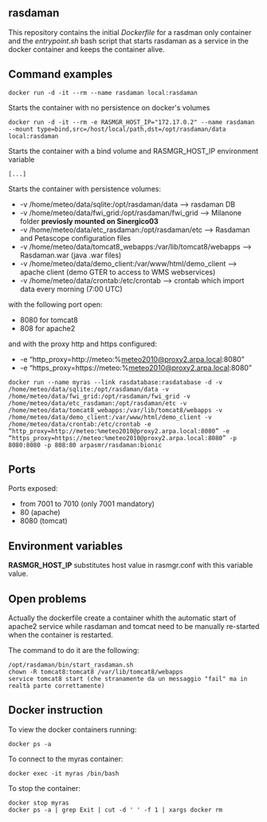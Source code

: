 ## rasdaman

This repository contains the initial _Dockerfile_ for a rasdman only container and the _entrypoint.sh_ bash script that starts rasdaman as a service in the docker container and keeps the container alive.

## Command examples
`
docker run -d -it --rm --name rasdaman local:rasdaman
`

Starts the container with no persistence on docker's volumes

```
docker run -d -it --rm -e RASMGR_HOST_IP="172.17.0.2" --name rasdaman --mount type=bind,src=/host/local/path,dst=/opt/rasdaman/data local:rasdaman
```


Starts the container with a bind volume and RASMGR_HOST_IP environment variable

```
[...]
```


Starts the container with persistence volumes:

- -v /home/meteo/data/sqlite:/opt/rasdaman/data  --> rasdaman DB
- -v /home/meteo/data/fwi_grid:/opt/rasdaman/fwi_grid --> Milanone folder **previosly mounted on Sinergico03**
- -v /home/meteo/data/etc_rasdaman:/opt/rasdaman/etc --> Rasdaman and Petascope configuration files
- -v /home/meteo/data/tomcat8_webapps:/var/lib/tomcat8/webapps --> Rasdaman.war (java  .war files)
- -v /home/meteo/data/demo_client:/var/www/html/demo_client --> apache client (demo GTER to access to WMS webservices)
- -v /home/meteo/data/crontab:/etc/crontab --> crontab which import data every morning (7:00 UTC)

with the following port open: 

- 8080 for tomcat8
- 808 for apache2

and with the proxy http and https configured:

- -e “http_proxy=http://meteo:%meteo2010@proxy2.arpa.local:8080” 
- -e “https_proxy=https://meteo:%meteo2010@proxy2.arpa.local:8080”

```
docker run --name myras --link rasdatabase:rasdatabase -d -v /home/meteo/data/sqlite:/opt/rasdaman/data -v /home/meteo/data/fwi_grid:/opt/rasdaman/fwi_grid -v /home/meteo/data/etc_rasdaman:/opt/rasdaman/etc -v /home/meteo/data/tomcat8_webapps:/var/lib/tomcat8/webapps -v /home/meteo/data/demo_client:/var/www/html/demo_client -v /home/meteo/data/crontab:/etc/crontab -e “http_proxy=http://meteo:%meteo2010@proxy2.arpa.local:8080” -e “https_proxy=https://meteo:%meteo2010@proxy2.arpa.local:8080” -p 8080:8080 -p 808:80 arpasmr/rasdaman:bionic
```

## Ports

Ports exposed: 
- from 7001 to 7010 (only 7001 mandatory)
- 80 (apache)
- 8080 (tomcat)


## Environment variables

**RASMGR_HOST_IP** substitutes host value in rasmgr.conf with this variable value.


## Open problems

Actually the dockerfile create a container whith the automatic start of apache2 service while rasdaman and tomcat need to be manually re-started when the container is restarted.

The command to do it are the following:
```
/opt/rasdaman/bin/start_rasdaman.sh
chown -R tomcat8:tomcat8 /var/lib/tomcat8/webapps
service tomcat8 start (che stranamente da un messaggio "fail" ma in realtà parte correttamente)
```

## Docker instruction
To view the docker containers running:
```
docker ps -a   
```
To connect to the myras container:
```
docker exec -it myras /bin/bash
```
To stop the container:
```
docker stop myras 
docker ps -a | grep Exit | cut -d ' ' -f 1 | xargs docker rm
```
